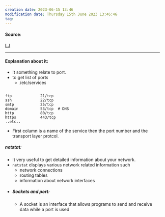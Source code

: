 ```yaml
---
creation date: 2023-06-15 13:46
modification date: Thursday 15th June 2023 13:46:46
tag: 
---
```


#### Source:
[LJ](https://linuxjourney.com/lesson/netstat)

--------------------------------------

#### Explanation about it:

* It something relate to port.
* to get list of ports
	* /etc/services

```
  
ftp             21/tcp
ssh             22/tcp
smtp            25/tcp   
domain          53/tcp  # DNS  
http            80/tcp
https           443/tcp 
..etc..
```

* First column is a name of the service then the port number and the transport layer protcol.

##### netstat:

* It very useful to get detailed information about your network.
* `netstat` displays various network related information such 
	* network connections
	* routing tables
	* information about network interfaces
* ##### Sockets and port:
	* A socket is an interface that allows programs to send and receive data while a port is used 